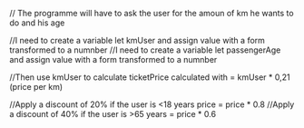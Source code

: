 // The programme will have to ask the user for the amoun of km he wants to do and his age

//I need to create a variable let kmUser and assign value with a form transformed to a numnber
//I need to create a variable let passengerAge and assign value with a form transformed to a numnber

//Then use kmUser to calculate ticketPrice calculated with = kmUser * 0,21 (price per km)

//Apply a discount of 20% if the user is <18 years price = price * 0.8
//Apply a discount of 40% if the user is >65 years = price * 0.6
